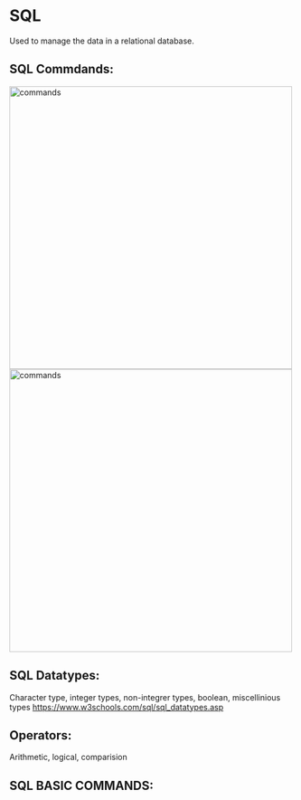 # SQL
Used to manage the data in a relational database.

## SQL Commdands:

<img src="https://github.com/user-attachments/assets/d8953355-3b6e-4766-a5f0-79ef47620f7c" alt="commands" width="500"/>

<img src="https://github.com/user-attachments/assets/a4fa8577-bda1-48ec-b251-19b2454de653" alt="commands" width="500"/>

## SQL Datatypes:

Character type, integer types, non-integrer types, boolean, miscellinious types
https://www.w3schools.com/sql/sql_datatypes.asp

## Operators: 
Arithmetic, logical, comparision



## SQL BASIC COMMANDS:
